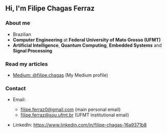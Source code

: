 
## Hi, I'm Filipe Chagas Ferraz

### About me

* Brazilian
* **Computer Engineering** at **Federal University of Mato Grosso (UFMT)** 
* **Artificial Intelligence**, **Quantum Computing**, **Embedded Systems** and **Signal Processing** 

### Read my articles
* [Medium: @filipe.chagas](https://medium.com/@filipe.chagas) (My Medium profile)
<!-- * [ORCID: 0000-0003-4130-3801](https://orcid.org/0000-0003-4130-3801) (My ORCID page with research papers) -->

### Contact

* Email: 
  * filipe.ferraz0@gmail.com (main personal email)
  * filipe.ferraz@sou.ufmt.br (UFMT institutional email)
  
* LinkedIn: https://www.linkedin.com/in/filipe-chagas-16a9371b8
